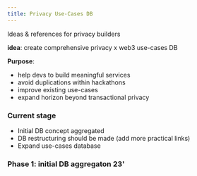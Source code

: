 ```yaml
---
title: Privacy Use-Cases DB
---
```


Ideas & references for privacy builders

**idea**: create comprehensive privacy x web3 use-cases DB

**Purpose**:
- help devs to build meaningful services
- avoid duplications within hackathons
- improve existing use-cases
- expand horizon beyond transactional privacy

### Current stage
- Initial DB concept aggregated
- DB restructuring should be made (add more practical links)
- Expand use-cases database

### Phase 1: initial DB aggregaton 23'
